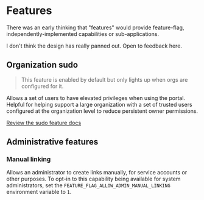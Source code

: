 # Features

There was an early thinking that "features" would provide feature-flag, independently-implemented
capabilities or sub-applications.

I don't think the design has really panned out. Open to feedback here.

## Organization sudo

> This feature is enabled by default but only lights up when orgs are configured for it.

Allows a set of users to have elevated privileges when using the portal. Helpful for
helping support a large organization with a set of trusted users configured at the organization
level to reduce persistent owner permissions.

[Review the sudo feature docs](sudo/sudo.md)

## Administrative features

### Manual linking

Allows an administrator to create links manually, for service accounts or other
purposes. To opt-in to this capability being available for system administrators,
set the `FEATURE_FLAG_ALLOW_ADMIN_MANUAL_LINKING` environment variable to `1`.
